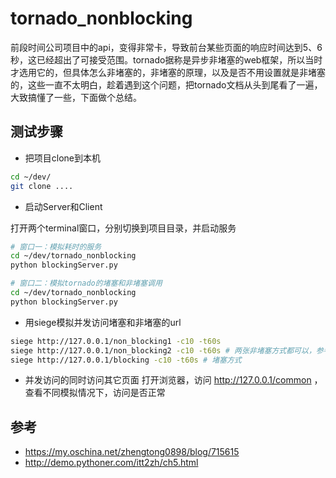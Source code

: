 # tornado_nonblocking

前段时间公司项目中的api，变得非常卡，导致前台某些页面的响应时间达到5、6秒，这已经超出了可接受范围。tornado据称是异步非堵塞的web框架，所以当时才选用它的，但具体怎么非堵塞的，非堵塞的原理，以及是否不用设置就是非堵塞的，这些一直不太明白，趁着遇到这个问题，把tornado文档从头到尾看了一遍，大致搞懂了一些，下面做个总结。

## 测试步骤

* 把项目clone到本机

``` sh
cd ~/dev/
git clone ....
```

* 启动Server和Client

打开两个terminal窗口，分别切换到项目目录，并启动服务

``` sh
# 窗口一：模拟耗时的服务
cd ~/dev/tornado_nonblocking
python blockingServer.py

# 窗口二：模拟tornado的堵塞和非堵塞调用
cd ~/dev/tornado_nonblocking
python blockingServer.py
```

* 用siege模拟并发访问堵塞和非堵塞的url

``` sh
siege http://127.0.0.1/non_blocking1 -c10 -t60s
siege http://127.0.0.1/non_blocking2 -c10 -t60s # 两张非堵塞方式都可以，参考两张写法的不同
siege http://127.0.0.1/blocking -c10 -t60s # 堵塞方式
```

* 并发访问的同时访问其它页面
打开浏览器，访问 http://127.0.0.1/common ，查看不同模拟情况下，访问是否正常

## 参考

* https://my.oschina.net/zhengtong0898/blog/715615
* http://demo.pythoner.com/itt2zh/ch5.html
